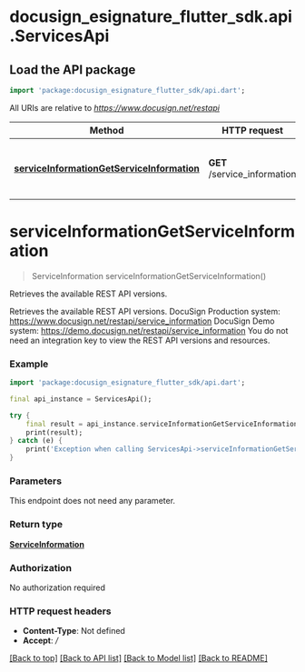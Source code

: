 # docusign_esignature_flutter_sdk.api.ServicesApi

## Load the API package
```dart
import 'package:docusign_esignature_flutter_sdk/api.dart';
```

All URIs are relative to *https://www.docusign.net/restapi*

Method | HTTP request | Description
------------- | ------------- | -------------
[**serviceInformationGetServiceInformation**](ServicesApi.md#serviceinformationgetserviceinformation) | **GET** /service_information | Retrieves the available REST API versions.


# **serviceInformationGetServiceInformation**
> ServiceInformation serviceInformationGetServiceInformation()

Retrieves the available REST API versions.

Retrieves the available REST API versions.  DocuSign Production system: https://www.docusign.net/restapi/service_information DocuSign Demo system: https://demo.docusign.net/restapi/service_information  You do not need an integration key to view the REST API versions and resources.

### Example
```dart
import 'package:docusign_esignature_flutter_sdk/api.dart';

final api_instance = ServicesApi();

try {
    final result = api_instance.serviceInformationGetServiceInformation();
    print(result);
} catch (e) {
    print('Exception when calling ServicesApi->serviceInformationGetServiceInformation: $e\n');
}
```

### Parameters
This endpoint does not need any parameter.

### Return type

[**ServiceInformation**](ServiceInformation.md)

### Authorization

No authorization required

### HTTP request headers

 - **Content-Type**: Not defined
 - **Accept**: */*

[[Back to top]](#) [[Back to API list]](../README.md#documentation-for-api-endpoints) [[Back to Model list]](../README.md#documentation-for-models) [[Back to README]](../README.md)


